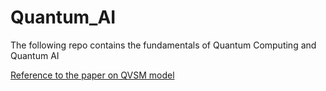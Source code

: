 # Quantum_AI
The following repo contains the fundamentals of Quantum Computing and Quantum AI 

[Reference to the paper on QVSM model](https://arxiv.org/pdf/1909.06206)
